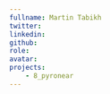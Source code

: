 ```yaml
---
fullname: Martin Tabikh
twitter: 
linkedin: 
github: 
role: 
avatar: 
projects:
    - 8_pyronear
---
```

